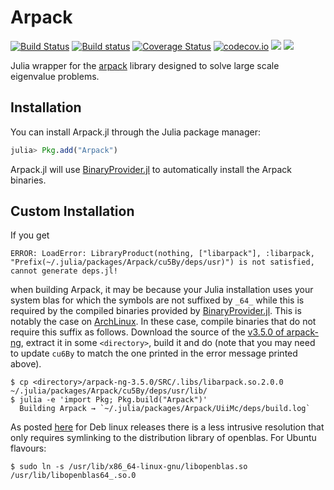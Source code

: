 # Arpack

[![Build Status](https://travis-ci.org/JuliaLinearAlgebra/Arpack.jl.svg?branch=master)](https://travis-ci.org/JuliaLinearAlgebra/Arpack.jl)
[![Build status](https://ci.appveyor.com/api/projects/status/v6icbqh1xq5y7261?svg=true)](https://ci.appveyor.com/project/andreasnoack/arpack-jl)
[![Coverage Status](https://coveralls.io/repos/JuliaLinearAlgebra/Arpack.jl/badge.svg?branch=master&service=github)](https://coveralls.io/github/JuliaLinearAlgebra/Arpack.jl?branch=master)
[![codecov.io](http://codecov.io/github/JuliaLinearAlgebra/Arpack.jl/coverage.svg?branch=master)](http://codecov.io/github/JuliaLinearAlgebra/Arpack.jl?branch=master)
[![][docs-stable-img]][docs-stable-url]
[![][docs-latest-img]][docs-latest-url]

Julia wrapper for the [arpack](https://github.com/opencollab/arpack-ng/) library
designed to solve large scale eigenvalue problems.

## Installation

You can install Arpack.jl through the Julia package manager:
```julia
julia> Pkg.add("Arpack")
```

Arpack.jl will use [BinaryProvider.jl](https://github.com/JuliaPackaging/BinaryProvider.jl)
to automatically install the Arpack binaries.

## Custom Installation

If you get
```
ERROR: LoadError: LibraryProduct(nothing, ["libarpack"], :libarpack, "Prefix(~/.julia/packages/Arpack/cu5By/deps/usr)") is not satisfied, cannot generate deps.jl!
```
when building Arpack, it may be because your Julia installation uses your system
blas for which the symbols are not suffixed by `_64_` while this is required by
the compiled binaries provided by [BinaryProvider.jl](https://github.com/JuliaPackaging/BinaryProvider.jl).
This is notably the case on [ArchLinux](https://www.archlinux.org/).
In these case, compile binaries that do not require this suffix as follows.
Download the source of the [v3.5.0 of arpack-ng](https://github.com/opencollab/arpack-ng/releases/tag/3.5.0),
extract it in some `<directory>`, build it and do (note that you may need to
update `cu6By` to match the one printed in the error message printed above).
```
$ cp <directory>/arpack-ng-3.5.0/SRC/.libs/libarpack.so.2.0.0 ~/.julia/packages/Arpack/cu5By/deps/usr/lib/
$ julia -e 'import Pkg; Pkg.build("Arpack")'
  Building Arpack → `~/.julia/packages/Arpack/UiiMc/deps/build.log`
```

[docs-latest-img]: https://img.shields.io/badge/docs-latest-blue.svg
[docs-latest-url]: http://JuliaLinearAlgebra.github.io/Arpack.jl/latest/

[docs-stable-img]: https://img.shields.io/badge/docs-stable-blue.svg
[docs-stable-url]: http://JuliaLinearAlgebra.github.io/Arpack.jl/stable/

As posted [here](https://discourse.julialang.org/t/resolved-arpack-deps-jl-linux-build-issue/30923) for Deb linux releases there is a less intrusive resolution that only requires symlinking to the distribution library of openblas. For Ubuntu flavours:

```
$ sudo ln -s /usr/lib/x86_64-linux-gnu/libopenblas.so /usr/lib/libopenblas64_.so.0
```
